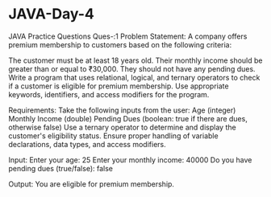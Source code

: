 # JAVA-Day-4
JAVA Practice Questions
Ques-:1 Problem Statement:
A company offers premium membership to customers based on the following criteria:

The customer must be at least 18 years old.
Their monthly income should be greater than or equal to ₹30,000.
They should not have any pending dues.
Write a program that uses relational, logical, and ternary operators to check if a customer is eligible for premium membership. Use appropriate keywords, identifiers, and access modifiers for the program.

Requirements:
Take the following inputs from the user:
Age (integer)
Monthly Income (double)
Pending Dues (boolean: true if there are dues, otherwise false)
Use a ternary operator to determine and display the customer's eligibility status.
Ensure proper handling of variable declarations, data types, and access modifiers.

Input:
Enter your age: 25
Enter your monthly income: 40000
Do you have pending dues (true/false): false

Output:
You are eligible for premium membership.
